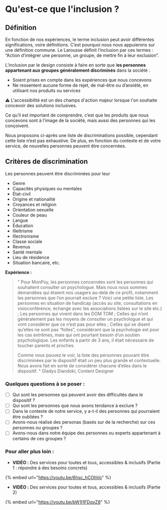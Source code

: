 # Qu'est-ce que l'inclusion ?

## Définition

En fonction de nos expériences, le terme inclusion peut avoir différentes significations, voire définitions. C’est pourquoi nous nous appuierons sur une définition commune. Le Larousse définit l’inclusion par ces termes : “Action d’intégrer une personne, un groupe, de mettre fin à leur exclusion”.

L’inclusion par le design consiste à faire en sorte que l**es personnes appartenant aux groupes généralement discriminés** dans la société :

* Soient prises en compte dans les expériences que nous concevons
* Ne ressentent aucune forme de rejet, de mal-être ou d’anxiété, en utilisant nos produits ou services

⚠️ L'accessibilité est un des champs d'action majeur lorsque l'on souhaite concevoir des solutions inclusives.

Ce qu’il est important de comprendre, c’est que les produits que nous concevons sont à l’image de la société, mais aussi des personnes qui les conçoivent.

Nous proposons ci-après une liste de discriminations possible, cependant cette liste n’est pas exhaustive. De plus, en fonction du contexte et de votre service, de nouvelles personnes peuvent être concernées.

## Critères de discrimination

Les personnes peuvent être discriminées pour leur

* Genre
* Capacités physiques ou mentales
* État-civil
* Origine et nationalité
* Croyances et religion
* Orientation sexuelle
* Couleur de peau
* Langue
* Éducation
* Illettrisme
* Illectronisme
* Classe sociale
* Revenus
* Santé mentale
* Lieu de résidence
* Situation bancaire, etc.

**Expérience :**

> " Pour MonPsy, les personnes concernées sont les personnes qui souhaitent consulter un psychologue. Mais nous nous sommes demandées qui étaient nos usagers au-delà de ce profil, notamment les personnes que l’on pourrait exclure ? Voici une petite liste. Les personnes en situation de handicap (accès au site, consultations en visioconférence, échange avec les associations listées sur le site etc.) ; Les personnes qui vivent dans les DOM TOM ; Celles qui n’ont généralement pas les moyens de consulter un psychologue et qui vont considérer que ce n’est pas pour elles ; Celles qui se disent qu’elles ne sont pas “folles”, considérant que la psychologie est pour les cas extrêmes, mais qui ont pourtant besoin d’un soutien psychologique. Les enfants à partir de 3 ans, il était nécessaire de toucher parents et proches.
>
> Comme vous pouvez le voir, la liste des personnes pouvant être discriminées par le dispositif était un peu plus grande et contextuelle. Nous avons fait en sorte de considérer chacune d’elles dans le dispositif. " Gladys Diandoki, Content Designer

### Quelques questions à se poser :

* [ ] Qui sont les personnes qui peuvent avoir des difficultés dans le dispositif ?
* [ ] Qui sont les personnes que nous avons tendance à exclure ?
* [ ] Dans le contexte de notre service, y a-t-il des personnes qui pourraient être oubliées ?
* [ ] Avons-nous réalisé des personas (basés sur de la recherche) sur ces personnes ou groupes ?
* [ ] Avons-nous dans notre équipe des personnes ou experts appartenant à certains de ces groupes ?

### Pour aller plus loin :

* **VIDÉO :** Des services pour toutes et tous, accessibles & inclusifs (Partie 1 : répondre à des besoins concrets)

{% embed url="https://youtu.be/6hsc_hCOhVo" %}

* **VIDÉO :** Des services pour toutes et tous, accessibles & inclusifs (Partie 2)

{% embed url="https://youtu.be/bW1I1FDqyZ8" %}
